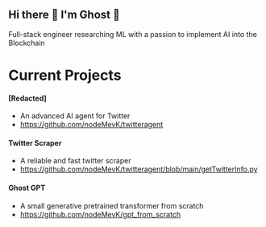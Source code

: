 ## Hi there 👋 I'm Ghost 👻

Full-stack engineer researching ML with a passion to implement AI into the Blockchain

# Current Projects 

#### [Redacted]
- An advanced AI agent for Twitter
- https://github.com/nodeMevK/twitteragent

#### Twitter Scraper
- A reliable and fast twitter scraper
- https://github.com/nodeMevK/twitteragent/blob/main/getTwitterInfo.py

#### Ghost GPT
- A small generative pretrained transformer from scratch
- https://github.com/nodeMevK/gpt_from_scratch

<!--
**nodeMevK/nodeMevK** is a ✨ _special_ ✨ repository because its `README.md` (this file) appears on your GitHub profile.

Here are some ideas to get you started:

- 🔭 I’m currently working on ...
- 🌱 I’m currently learning ...
- 👯 I’m looking to collaborate on ...
- 🤔 I’m looking for help with ...
- 💬 Ask me about ...
- 📫 How to reach me: ...
- 😄 Pronouns: ...
- ⚡ Fun fact: ...
-->

